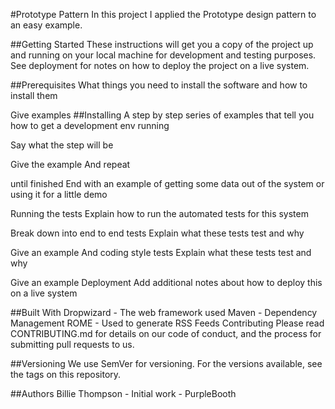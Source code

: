 #Prototype Pattern
In this project I applied the Prototype design pattern to an easy example.

##Getting Started
These instructions will get you a copy of the project up and running on your local machine for development and testing purposes. See deployment for notes on how to deploy the project on a live system.

##Prerequisites
What things you need to install the software and how to install them

Give examples
##Installing
A step by step series of examples that tell you how to get a development env running

Say what the step will be

Give the example
And repeat

until finished
End with an example of getting some data out of the system or using it for a little demo

Running the tests
Explain how to run the automated tests for this system

Break down into end to end tests
Explain what these tests test and why

Give an example
And coding style tests
Explain what these tests test and why

Give an example
Deployment
Add additional notes about how to deploy this on a live system

##Built With
Dropwizard - The web framework used
Maven - Dependency Management
ROME - Used to generate RSS Feeds
Contributing
Please read CONTRIBUTING.md for details on our code of conduct, and the process for submitting pull requests to us.

##Versioning
We use SemVer for versioning. For the versions available, see the tags on this repository.

##Authors
Billie Thompson - Initial work - PurpleBooth
